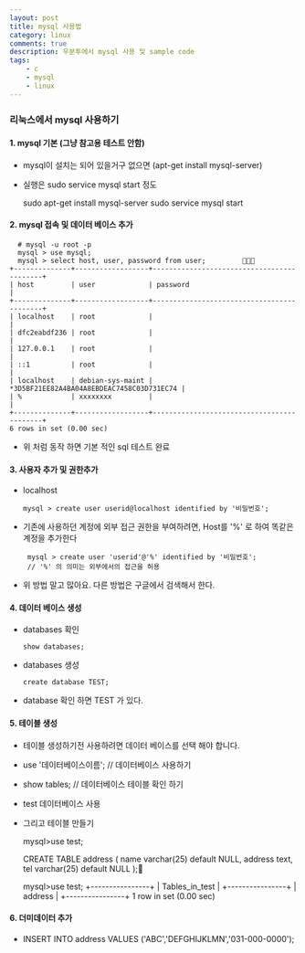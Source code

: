 ```yaml
---
layout: post
title: mysql 사용법
category: linux
comments: true
description: 우분투에서 mysql 사용 및 sample code
tags:
    - c
    - mysql
    - linux
---
```


### 리눅스에서 mysql 사용하기

#### 1. mysql 기본 (그냥 참고용 테스트 안함)
  - mysql이 설치는 되어 있을거구 없으면 (apt-get install mysql-server)
  - 실행은 sudo service mysql start 정도


    sudo apt-get install mysql-server
    sudo service mysql start
  

#### 2. mysql 접속 및 데이터 베이스 추가
      # mysql -u root -p
      mysql > use mysql; 
      mysql > select host, user, password from user;         
    +--------------+------------------+-------------------------------------------+
    | host         | user             | password                                  |
    +--------------+------------------+-------------------------------------------+
    | localhost    | root             |                                           |
    | dfc2eabdf236 | root             |                                           |
    | 127.0.0.1    | root             |                                           |
    | ::1          | root             |                                           |
    | localhost    | debian-sys-maint | *3D5BF21EE82A4BA04A8EBDEAC7458C03D731EC74 |
    | %            | xxxxxxxx         |                                           |
    +--------------+------------------+-------------------------------------------+
    6 rows in set (0.00 sec)
    
  - 위 처럼 동작 하면 기본 적인 sql 테스트 완료
  
#### 3. 사용자 추가 및 권한추가 
  - localhost 

        mysql > create user userid@localhost identified by '비밀번호';

 - 기존에 사용하던 계정에 외부 접근 권한을 부여하려면, Host를 '%' 로 하여 똑같은 계정을 추가한다

        mysql > create user 'userid'@'%' identified by '비밀번호';  
        // '%' 의 의미는 외부에서의 접근을 허용

 - 위 방법 말고 많아요. 다른 방법은 구글에서 검색해서 한다. 


#### 4. 데이터 베이스 생성
  - databases 확인 

        show databases; 
  - databases 생성

        create database TEST;
  - database 확인 하면 TEST 가 있다.

#### 5. 테이블 생성
  - 테이블 생성하기전 사용하려면 데이터 베이스를 선택 해야 합니다.
  - use '데이터베이스이름';  // 데이터베이스 사용하기
  - show tables;  // 데이터베이스 테이블 확인 하기          
  - test 데이터베이스 사용
  - 그리고 테이블 만들기 
  
  
    mysql>use test;
    
    CREATE TABLE address (
      name varchar(25) default NULL,
      address text,
      tel varchar(25) default NULL
    );     

    mysql>use test;
    +----------------+
    | Tables_in_test |
    +----------------+
    | address        |
    +----------------+
    1 row in set (0.00 sec)

#### 6. 더미데이터 추가
 - INSERT INTO address VALUES ('ABC','DEFGHIJKLMN','031-000-0000');

